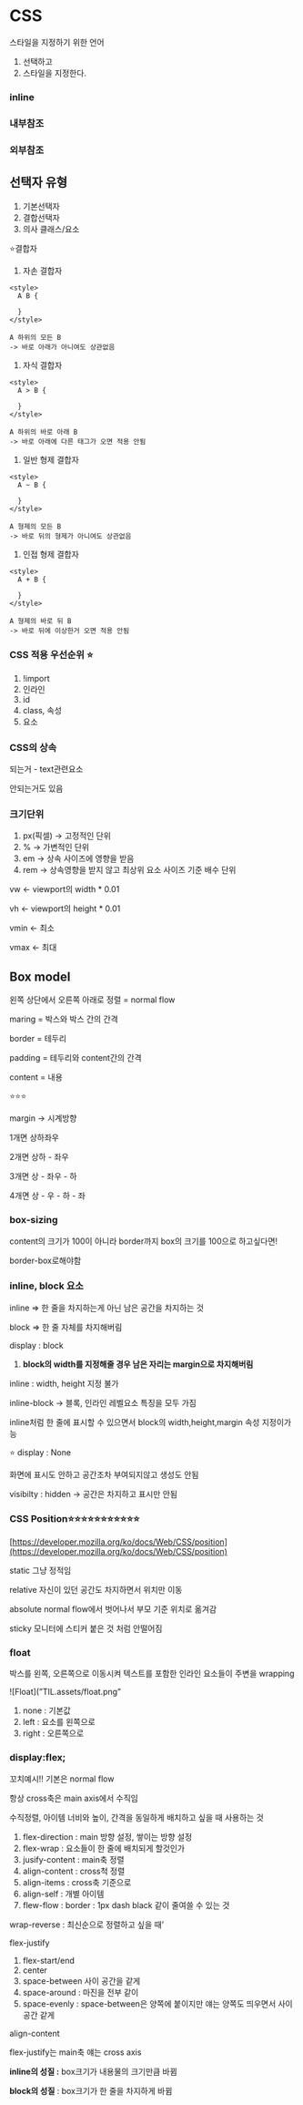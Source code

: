 # CSS

스타일을 지정하기 위한 언어

1. 선택하고
2. 스타일을 지정한다.

### inline

<tag attribute=””></tag>

### 내부참조

<style></style>

### 외부참조

<link rel="stylesheet" type="text/css" href="/css/style.css"/>

## 선택자 유형

1. 기본선택자
2. 결합선택자
3. 의사 클래스/요소

⭐결합자

1. 자손 결합자

```markup
<style>
  A B {
    
  }
</style>

A 하위의 모든 B
-> 바로 아래가 아니여도 상관없음
```

1. 자식 결합자

```markup
<style>
  A > B {
    
  }
</style>

A 하위의 바로 아래 B
-> 바로 아래에 다른 태그가 오면 적용 안됨
```

1. 일반 형제 결합자

```markup
<style>
  A ~ B {
    
  }
</style>

A 형제의 모든 B
-> 바로 뒤의 형제가 아니여도 상관없음
```

1. 인접 형제 결합자

```markup
<style>
  A + B {
    
  }
</style>

A 형제의 바로 뒤 B
-> 바로 뒤에 이상한거 오면 적용 안됨
```

### CSS 적용 우선순위 ⭐

1. !import
2. 인라인
3. id
4. class, 속성
5. 요소

### CSS의 상속

되는거 - text관련요소

안되는거도 있음

### 크기단위

1. px(픽셀) → 고정적인 단위
2. % → 가변적인 단위
3. em → 상속 사이즈에 영향을 받음
4. rem → 상속영향을 받지 않고 최상위 요소 사이즈 기준 배수 단위

vw ← viewport의 width * 0.01

vh ← viewport의 height * 0.01

vmin ← 최소

vmax ← 최대

## Box model

왼쪽 상단에서 오른쪽 아래로 정렬 = normal flow

maring = 박스와 박스 간의 간격

border = 테두리

padding = 테두리와 content간의 간격

content = 내용

⭐⭐⭐

margin → 시계방향

1개면 상하좌우

2개면 상하 - 좌우

3개면 상 - 좌우 - 하

4개면 상 - 우 - 하 - 좌

### box-sizing

content의 크기가 100이 아니라 border까지 box의 크기를 100으로 하고싶다면!

border-box로해야함

### inline, block 요소

inline ⇒ 한 줄을 차지하는게 아닌 남은 공간을 차지하는 것

block ⇒ 한 줄 자체를 차지해버림

display : block

1. **block의 width를 지정해줄 경우 남은 자리는 margin으로 차지해버림**

inline : width, height 지정 불가

inline-block → 블록, 인라인 레벨요소 특징을 모두 가짐

inline처럼 한 줄에 표시할 수 있으면서 block의 width,height,margin 속성 지정이가능

⭐ display : None

화면에 표시도 안하고 공간조차 부여되지않고 생성도 안됨

visibilty : hidden → 공간은 차지하고 표시만 안됨

### CSS Position⭐⭐⭐⭐⭐⭐⭐⭐⭐⭐⭐

[https://developer.mozilla.org/ko/docs/Web/CSS/position](https://developer.mozilla.org/ko/docs/Web/CSS/position)

static 그냥 정적임

relative 자신이 있던 공간도 차지하면서 위치만 이동

absolute normal flow에서 벗어나서 부모 기준 위치로 옮겨감

sticky 모니터에 스티커 붙은 것 처럼 안떨어짐

### float

박스를 왼쪽, 오른쪽으로 이동시켜 텍스트를 포함한 인라인 요소들이 주변을 wrapping

![Float](”TIL.assets/float.png”

1. none : 기본값
2. left : 요소를 왼쪽으로
3. right : 오른쪽으로

### display:flex;

꼬치예시!! 기본은 normal flow

항상 cross축은 main axis에서 수직임

수직정렬, 아이템 너비와 높이, 간격을 동일하게 배치하고 싶을 때 사용하는 것

1. flex-direction : main 방향 설정, 쌓이는 방향 설정
2. flex-wrap : 요소들이 한 줄에 배치되게 할것인가
3. jusify-content : main축 정렬
4. align-content : cross척 정렬
5. align-items : cross축 기준으로
6. align-self : 개별 아이템
7. flew-flow : border : 1px dash black 같이 줄여쓸 수 있는 것

wrap-reverse : 최신순으로 정렬하고 싶을 때’

flex-justify

1. flex-start/end
2. center
3. space-between 사이 공간을 같게
4. space-around  : 마진을 전부 같이
5. space-evenly : space-between은 양쪽에 붙이지만 얘는 양쪽도 띄우면서 사이 공간 같게

align-content

flex-justify는 main축 얘는 cross axis

**inline의 성질 :** box크기가 내용물의 크기만큼 바뀜

**block의 성질** : box크기가 한 줄을 차지하게 바뀜